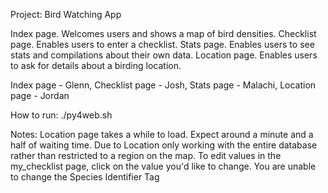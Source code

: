 Project: Bird Watching App

Index page. Welcomes users and shows a map of bird densities.
Checklist page. Enables users to enter a checklist.
Stats page. Enables users to see stats and compilations about their own data.
Location page. Enables users to ask for details about a birding location.

Index page - Glenn,
Checklist page - Josh,
Stats page - Malachi,
Location page - Jordan

How to run:
./py4web.sh

Notes:
Location page takes a while to load. Expect around a minute and a half of waiting time.
Due to Location only working with the entire database rather than restricted to a region on the map.
To edit values in the my_checklist page, click on the value you'd like to change. You are unable to change the Species Identifier Tag